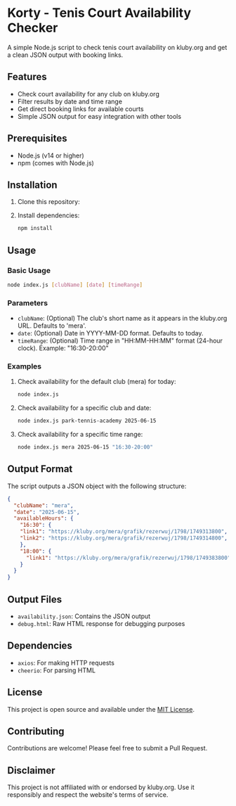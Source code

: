 # Korty - Tenis Court Availability Checker

A simple Node.js script to check tenis court availability on kluby.org and get a clean JSON output with booking links.

## Features

- Check court availability for any club on kluby.org
- Filter results by date and time range
- Get direct booking links for available courts
- Simple JSON output for easy integration with other tools

## Prerequisites

- Node.js (v14 or higher)
- npm (comes with Node.js)

## Installation

1. Clone this repository:

2. Install dependencies:
   ```bash
   npm install
   ```

## Usage

### Basic Usage

```bash
node index.js [clubName] [date] [timeRange]
```

### Parameters

- `clubName`: (Optional) The club's short name as it appears in the kluby.org URL. Defaults to 'mera'.
- `date`: (Optional) Date in YYYY-MM-DD format. Defaults to today.
- `timeRange`: (Optional) Time range in "HH:MM-HH:MM" format (24-hour clock). Example: "16:30-20:00"

### Examples

1. Check availability for the default club (mera) for today:
   ```bash
   node index.js
   ```

2. Check availability for a specific club and date:
   ```bash
   node index.js park-tennis-academy 2025-06-15
   ```

3. Check availability for a specific time range:
   ```bash
   node index.js mera 2025-06-15 "16:30-20:00"
   ```

## Output Format

The script outputs a JSON object with the following structure:

```json
{
  "clubName": "mera",
  "date": "2025-06-15",
  "availableHours": {
    "16:30": {
    "link1": "https://kluby.org/mera/grafik/rezerwuj/1798/1749313800",
    "link2": "https://kluby.org/mera/grafik/rezerwuj/1798/1749314800",
    },
    "18:00": {
      "link1": "https://kluby.org/mera/grafik/rezerwuj/1798/1749383800"
    }
  }
}
```

## Output Files

- `availability.json`: Contains the JSON output
- `debug.html`: Raw HTML response for debugging purposes

## Dependencies

- `axios`: For making HTTP requests
- `cheerio`: For parsing HTML

## License

This project is open source and available under the [MIT License](LICENSE).

## Contributing

Contributions are welcome! Please feel free to submit a Pull Request.

## Disclaimer

This project is not affiliated with or endorsed by kluby.org. Use it responsibly and respect the website's terms of service.
